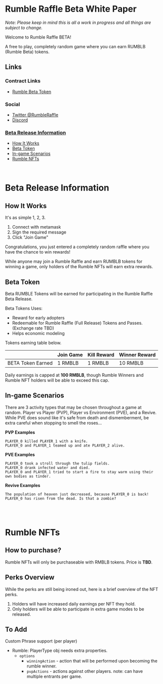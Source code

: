 # **Rumble Raffle Beta White Paper**

*Note: Please keep in mind this is all a work in progress and all things are subject to change.*

Welcome to Rumble Raffle BETA!

A free to play, completely random game where you can earn RUMBLB (Rumble Beta) tokens.

## **Links**

### Contract Links
- [Rumble Beta Token](https://polygonscan.com/token/0xe7f934c08f64413b98cab9a5bafeb1b21fcf2049)

### Social
- [Twitter @RumbleRaffle](https://twitter.com/RumbleRaffle)
- [Discord](discord.gg/5Bn8VKzHKB)

### [Beta Release Information](#beta-release-information)
- [How It Works](#how-it-works)
- [Beta Token](#beta-token)
- [In-game Scenarios](#in-game-scenarios)
- [Rumble NFTs](#rumble-nfts)


<br>

# Beta Release Information

## **How It Works**

It's as simple 1, 2, 3.

1. Connect with metamask
2. Sign the required message
3. Click "Join Game"

Congratulations, you just entered a completely random raffle where you have the chance to win rewards!

While anyone may join a Rumble Raffle and earn RUMBLB tokens for winning a game, only holders of the Rumble NFTs will earn extra rewards.

## **Beta Token**

Beta RUMBLE Tokens will be earned for participating in the Rumble Raffle Beta Release.

Beta Tokens Uses:
- Reward for early adopters
- Redeemable for Rumble Raffle (Full Release) Tokens and Passes. (Exchange rate TBD)
- Helps economic modeling 

Tokens earning table below.

|                    | Join Game  | Kill Reward | Winner Reward |
| ---                | ---        | ---         | ---           |
| BETA Token Earned  | 1 RMBLB    | 1 RMBLB     | 10 RMBLB      |

Daily earnings is capped at **100 RMBLB**, though Rumble Winners and Rumble NFT holders will be able to exceed this cap.


## **In-game Scenarios**

There are 3 activity types that may be chosen throughout a game at random. Player vs Player (PVP), Player vs Environment (PVE), and a Revive. While PVE does sound like it's safe from death and dismemberment, be extra careful when stopping to smell the roses...

**PVP Examples**
```
PLAYER_0 killed PLAYER_1 with a knife.
PLAYER_0 and PLAYER_1 teamed up and ate PLAYER_2 alive.
```

**PVE Examples**
```
PLAYER_0 took a stroll through the tulip fields.
PLAYER_0 drank infected water and died.
PLAYER_0 and PLAYER_1 tried to start a fire to stay warm using their own bodies as tinder.
```

**Revive Examples**
```
The population of heaven just decreased, because PLAYER_0 is back!
PLAYER_0 has risen from the dead. Is that a zombie?
```

<br>
<br>

# **Rumble NFTs**

## **How to purchase?**

Rumble NFTs will only be purchaseable with RMBLB tokens. Price is **TBD**.

## **Perks Overview**
While the perks are still being ironed out, here is a brief overview of the NFT perks.

1. Holders will have increased daily earnings per NFT they hold.
2. Only holders will be able to participate in extra game modes to be released.

## To Add

Custom Phrase support (per player)
  - Rumble: PlayerType obj needs extra properties.
    - `options`
      - `winningAction` - action that will be performed upon becoming the rumble winner.
      - `pvpActions` - actions against other players. note: can have multiple entrants per game.
